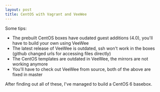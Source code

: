 ```yaml
---
layout: post
title: CentOS with Vagrant and VeeWee
---
```

Some tips:

 * The prebuilt CentOS boxes have oudated guest additions (4.0), you'll have to build your own using VeeWee
 * The latest release of VeeWee is outdated, ssh won't work in the boxes (github changed urls for accessing files directly)
 * The CentOS templates are outdated in VeeWee, the mirrors are not working anymore
 * You'll have to check out VeeWee from source, both of the above are fixed in master

After finding out all of these, I've managed to build a CentOS 6 basebox.